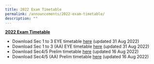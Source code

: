 ```yaml
---
title: 2022 Exam Timetable
permalink: /announcements/2022-exam-timetable/
description: ""
---
```

[**2022 Exam Timetable**](https://dunmansec.moe.edu.sg)

*   Download Sec 1 to 3 EYE timetable [here](/files/Announcements/2022%20EYE%20Schedule.pdf) (updated 31 Aug 2022)
*   Download Sec 1 to 3 (AA) EYE timetable [here](http://dunmansec-moe-edu-sg-admin.cwp.sg/qql/slot/u194/pdf/2022%20EYE%20Schedule%20FOR%20AA.pdf) (updated 31 Aug 2022)
*   Download Sec4/5 Prelim timetable [here](http://dunmansec-moe-edu-sg-admin.cwp.sg/qql/slot/u194/pdf/2022%20PRELIM%20Exam%20Schedule%20%2016th%20Aug.pdf) (updated 16 Aug 2022)
*   Download Sec4/5 (AA) Prelim timetable [here](http://dunmansec-moe-edu-sg-admin.cwp.sg/qql/slot/u194/pdf/2022%20PRELIM%20Exam%20Schedule%20FOR%20AA%20%2016th%20Aug.pdf) (updated 16 Aug 2022)